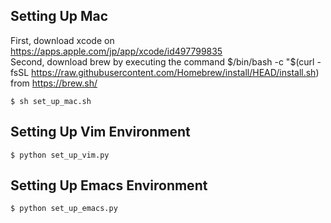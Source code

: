 
## Setting Up Mac

First, download xcode on https://apps.apple.com/jp/app/xcode/id497799835
<br />
Second, download brew by executing the command $/bin/bash -c "$(curl -fsSL https://raw.githubusercontent.com/Homebrew/install/HEAD/install.sh) from https://brew.sh/ 

```
$ sh set_up_mac.sh
```

## Setting Up Vim Environment

```
$ python set_up_vim.py
```

## Setting Up Emacs Environment

```
$ python set_up_emacs.py
```
